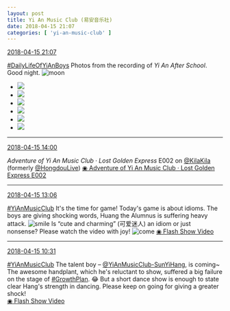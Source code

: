 ```yaml
---
layout: post
title: Yi An Music Club (易安音乐社)
date: 2018-04-15 21:07
categories: [ 'yi-an-music-club' ]
---
```


<div class="weibo-info">
  <a href="https://weibo.com/6094546964/Gcf0llqDF">2018-04-15 21:07</a>
</div>

[#DailyLifeOfYiAnBoys](https://weibo.com/p/100808bf13d14673176f6dffac5481debd621e) Photos from the recording of *Yi An After School*. Good night. ![moon](https://img.t.sinajs.cn/t4/appstyle/expression/ext/normal/b9/moon.gif)

<!-- more -->

<ul class="weibo-pic-list-2">
  <li class="weibo-pic">
    <a href="http://wx4.sinaimg.cn/mw690/006Es64Aly1fqdn5oyee5j32bc1jkhdw.jpg"><img src="http://wx4.sinaimg.cn/thumb150/006Es64Aly1fqdn5oyee5j32bc1jkhdw.jpg"/></a>
  </li>
  <li class="weibo-pic">
    <a href="http://wx3.sinaimg.cn/mw690/006Es64Aly1fqdn5rcwnkj31jk2bc1l0.jpg"><img src="http://wx3.sinaimg.cn/thumb150/006Es64Aly1fqdn5rcwnkj31jk2bc1l0.jpg"/></a>
  </li>
  <li class="weibo-pic">
    <a href="http://wx4.sinaimg.cn/mw690/006Es64Aly1fqdn5szdipj31xg1psqv7.jpg"><img src="http://wx4.sinaimg.cn/thumb150/006Es64Aly1fqdn5szdipj31xg1psqv7.jpg"/></a>
  </li>
  <li class="weibo-pic">
    <a href="http://wx1.sinaimg.cn/mw690/006Es64Aly1fqdn5jy67bj32bc1jk4qt.jpg"><img src="http://wx1.sinaimg.cn/thumb150/006Es64Aly1fqdn5jy67bj32bc1jk4qt.jpg"/></a>
  </li>
  <li class="weibo-pic">
    <a href="http://wx4.sinaimg.cn/mw690/006Es64Aly1fqdn5usri4j32bc1jk1l0.jpg"><img src="http://wx4.sinaimg.cn/thumb150/006Es64Aly1fqdn5usri4j32bc1jk1l0.jpg"/></a>
  </li>
  <li class="weibo-pic">
    <a href="http://wx1.sinaimg.cn/mw690/006Es64Aly1fqdna85ig2j30rs3znb2e.jpg"><img src="http://wx1.sinaimg.cn/thumb150/006Es64Aly1fqdna85ig2j30rs3znb2e.jpg"/></a>
  </li>
</ul>

---

<div class="weibo-info">
  <a href="https://weibo.com/6094546964/Gccd03hTL">2018-04-15 14:00</a>
</div>

*Adventure of Yi An Music Club · Lost Golden Express* E002 on [@KilaKila](https://weibo.com/u/5990184179) (formerly [@HongdouLive](https://weibo.com/u/5990184179)) [◉ Adventure of Yi An Music Club · Lost Golden Express E002](http://www.hongdoufm.com/room/1122465311958761488)

---

<div class="weibo-info">
  <a href="https://weibo.com/6094546964/GcbRbflwz">2018-04-15 13:06</a>
</div>

[#YiAnMusicClub](https://weibo.com/p/100808beae2e3e05b17b64f63ebedca39f19b2/super_index) It's the time for game! Today's game is about idioms. The boys are giving shocking words, Huang the Alumnus is suffering heavy attack. ![smile](https://img.t.sinajs.cn/t4/appstyle/expression/ext/normal/5c/huanglianwx_org.gif) Is “cute and charming” (可爱迷人) an idiom or just nonsense? Please watch the video with joy! ![come](https://img.t.sinajs.cn/t4/appstyle/expression/ext/normal/40/come_org.gif) [◉ Flash Show Video](https://www.miaopai.com/show/FuTvoPi0gCes2sYNRET~3pLnMHjmUXqhgXN9jg__.htm)

---

<div class="weibo-info">
  <a href="https://weibo.com/6094546964/GcaQ5fybU">2018-04-15 10:31</a>
</div>

[#YiAnMusicClub](https://weibo.com/p/100808beae2e3e05b17b64f63ebedca39f19b2/super_index) The talent boy – [@YiAnMusicClub-SunYiHang](https://weibo.com/u/6108316220), is coming~ The awesome handplant, which he's reluctant to show, suffered a big failure on the stage of [#GrowthPlan](https://weibo.com/p/100808fe7264e4339c41df171df3260846e152). :joy: But a short dance show is enough to state clear Hang's strength in dancing. Please keep on going for giving a greater shock!  
[◉ Flash Show Video](http://www.miaopai.com/show/v~53d-uTMDZRsiyhKK8i6go4q5kw9Tq9nYDw3g__.htm)
